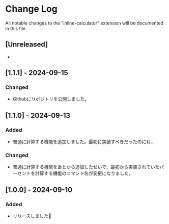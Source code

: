 # Change Log

All notable changes to the "inline-calculator" extension will be documented in this file.

## [Unreleased]

- 

## [1.1.1] - 2024-09-15
### Changed

- Githubにリポジトリを公開しました。

## [1.1.0] - 2024-09-13
### Added

- 普通に計算する機能を追加しました。最初に実装すべきだったのにね...

### Changed

- 普通に計算する機能をあとから追加したせいで、最初から実装されていたパーセントを計算する機能のコマンド名が変更になりました。


## [1.0.0] - 2024-09-10
### Added

- リリースしました🎉